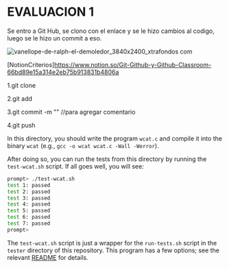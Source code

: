 <h1>EVALUACION 1</h1>

<p>Se entro a Git Hub, se clono con el enlace y se le hizo cambios al codigo, luego se le hizo un commit a eso.  </p>

![vanellope-de-ralph-el-demoledor_3840x2400_xtrafondos com](https://user-images.githubusercontent.com/111312908/184712228-016d8be4-bdbe-4c7b-afe6-d8b0238bd315.jpg)

[NotionCriterios]https://www.notion.so/Git-Github-y-Github-Classroom-66bd89e15a314e2eb75b913831b4806a

<p>
1.git clone 
</p>
<p>
2.git add 
</p>
<p>
3.git commit -m "" //para agregar comentario
</p>
<p>
4.git push 
</p>






















In this directory, you should write the program `wcat.c` and compile it into
the binary `wcat` (e.g., `gcc -o wcat wcat.c -Wall -Werror`).

After doing so, you can run the tests from this directory by running the
`test-wcat.sh` script. If all goes well, you will see:

```sh
prompt> ./test-wcat.sh
test 1: passed
test 2: passed
test 3: passed
test 4: passed
test 5: passed
test 6: passed
test 7: passed
prompt>
```

The `test-wcat.sh` script is just a wrapper for the `run-tests.sh` script in
the `tester` directory of this repository. This program has a few options; see
the relevant
[README](https://github.com/remzi-arpacidusseau/ostep-projects/blob/master/tester/README.md)
for details.




